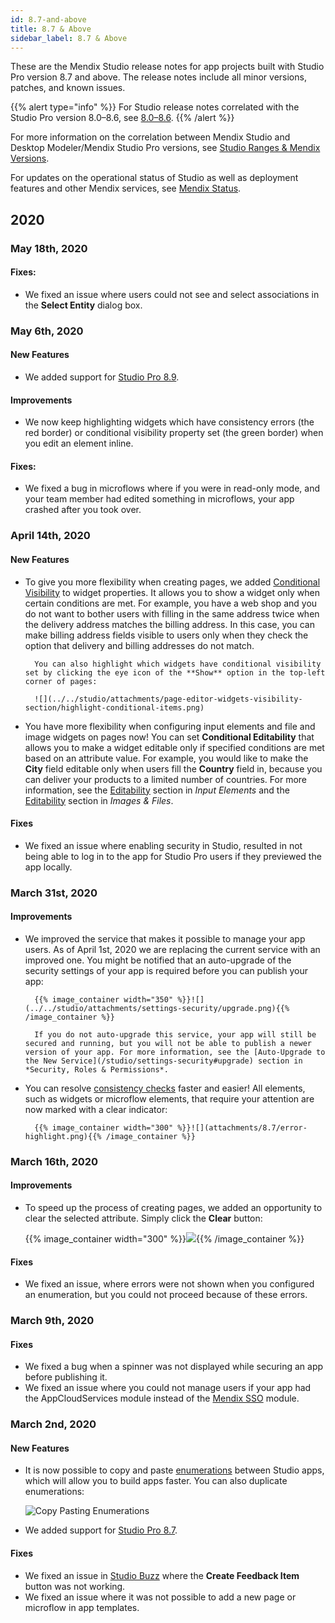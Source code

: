 ```yaml
---
id: 8.7-and-above
title: 8.7 & Above
sidebar_label: 8.7 & Above
---
```


These are the Mendix Studio release notes for app projects built with Studio Pro version 8.7 and above. The release notes include all minor versions, patches, and known issues.

{{% alert type="info" %}}
For Studio release notes correlated with the Studio Pro version 8.0–8.6, see [8.0–8.6](8.0-8.6).
{{% /alert %}}

For more information on the correlation between Mendix Studio and Desktop Modeler/Mendix Studio Pro versions, see [Studio Ranges & Mendix Versions](/studio/general-versions).

For updates on the operational status of Studio as well as deployment features and other Mendix services, see [Mendix Status](https://status.mendix.com/).

## 2020

### May 18th, 2020

#### Fixes:

- We fixed an issue where users could not see and select associations in the **Select Entity** dialog box.

### May 6th, 2020

#### New Features

- We added support for [Studio Pro 8.9](../studio-pro/8.9).

#### Improvements

- We now keep highlighting widgets which have consistency errors (the red border) or conditional visibility property set (the green border) when you edit an element inline.

#### Fixes:

- We fixed a bug in microflows where if you were in read-only mode, and your team member had edited something in microflows, your app crashed after you took over.

### April 14th, 2020

#### New Features

- To give you more flexibility when creating pages, we added [Conditional Visibility](/studio/page-editor-widgets-visibility-section) to widget properties. It allows you to show a widget only when certain conditions are met. For example, you have a web shop and you do not want to bother users with filling in the same address twice when the delivery address matches the billing address. In this case, you can make billing address fields visible to users only when they check the option that delivery and billing addresses do not match.

      	You can also highlight which widgets have conditional visibility set by clicking the eye icon of the **Show** option in the top-left corner of pages:

      	![](../../studio/attachments/page-editor-widgets-visibility-section/highlight-conditional-items.png)

- You have more flexibility when configuring input elements and file and image widgets on pages now! You can set **Conditional Editability** that allows you to make a widget editable only if specified conditions are met based on an attribute value. For example, you would like to make the **City** field editable only when users fill the **Country** field in, because you can deliver your products to a limited number of countries. For more information, see the [Editability](/studio/page-editor-widgets-input-elements#editability) section in _Input Elements_ and the [Editability](/studio/page-editor-widgets-images-and-files#editability) section in _Images & Files_.

#### Fixes

- We fixed an issue where enabling security in Studio, resulted in not being able to log in to the app for Studio Pro users if they previewed the app locally.

### March 31st, 2020

#### Improvements

- We improved the service that makes it possible to manage your app users. As of April 1st, 2020 we are replacing the current service with an improved one. You might be notified that an auto-upgrade of the security settings of your app is required before you can publish your app:

      	{{% image_container width="350" %}}![](../../studio/attachments/settings-security/upgrade.png){{% /image_container %}}

      	If you do not auto-upgrade this service, your app will still be secured and running, but you will not be able to publish a newer version of your app. For more information, see the [Auto-Upgrade to the New Service](/studio/settings-security#upgrade) section in *Security, Roles & Permissions*.

- You can resolve [consistency checks](/studio/consistency-errors) faster and easier! All elements, such as widgets or microflow elements, that require your attention are now marked with a clear indicator:

      	{{% image_container width="300" %}}![](attachments/8.7/error-highlight.png){{% /image_container %}}

### March 16th, 2020

#### Improvements

- To speed up the process of creating pages, we added an opportunity to clear the selected attribute. Simply click the **Clear** button:

  {{% image_container width="300" %}}![](attachments/8.7/clear-attribute.png){{% /image_container %}}

#### Fixes

- We fixed an issue, where errors were not shown when you configured an enumeration, but you could not proceed because of these errors.

### March 9th, 2020

#### Fixes

- We fixed a bug when a spinner was not displayed while securing an app before publishing it.
- We fixed an issue where you could not manage users if your app had the AppCloudServices module instead of the [Mendix SSO](/appstore/modules/mendix-sso) module.

### March 2nd, 2020

#### New Features

- It is now possible to copy and paste [enumerations](/studio/domain-models-enumeration) between Studio apps, which will allow you to build apps faster. You can also duplicate enumerations:

  ![Copy Pasting Enumerations](attachments/8.7/enumeration-copy-paste.png)

- We added support for [Studio Pro 8.7](../studio-pro/8.7).

#### Fixes

- We fixed an issue in [Studio Buzz](/studio/buzz) where the **Create Feedback Item** button was not working.
- We fixed an issue where it was not possible to add a new page or microflow in app templates.
